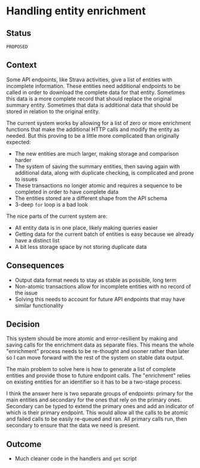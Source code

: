# Handling entity enrichment

## Status

`PROPOSED`

## Context

Some API endpoints, like Strava activities, give a list of entities with incomplete information. These entities need additional endpoints to be called in order to download the complete data for that entity. Sometimes this data is a more complete record that should replace the original summary entity. Sometimes that data is additional data that should be stored in relation to the original entity.

The current system works by allowing for a list of zero or more enrichment functions that make the additional HTTP calls and modify the entity as needed. But this proving to be a little more complicated than originally expected:

- The new entities are much larger, making storage and comparison harder
- The system of saving the summary entities, then saving again with additional data, along with duplicate checking, is complicated and prone to issues
- These transactions no longer atomic and requires a sequence to be completed in order to have complete data
- The entities stored are a different shape from the API schema
- 3-deep `for` loop is a bad look

The nice parts of the current system are:

- All entity data is in one place, likely making queries easier
- Getting data for the current batch of entities is easy because we already have a distinct list
- A bit less storage space by not storing duplicate data

## Consequences

- Output data format needs to stay as stable as possible, long term
- Non-atomic transactions allow for incomplete entities with no record of the issue
- Solving this needs to account for future API endpoints that may have similar functionality

## Decision

This system should be more atomic and error-resilient by making and saving calls for the enrichment data as separate files. This means the whole "enrichment" process needs to be re-thought and sooner rather than later so I can move forward with the rest of the system on stable data output. 

The main problem to solve here is how to generate a list of complete entities and provide those to future endpoint calls. The "enrichment" relies on existing entities for an identifier so it has to be a two-stage process. 

I think the answer here is two separate groups of endpoints: primary for the main entities and secondary for the ones that rely on the primary ones. Secondary can be typed to extend the primary ones and add an indicator of which is their primary endpoint. This would allow all the calls to be atomic and failed calls to be easily re-queued and ran. All primary calls run, then secondary to ensure that the data we need is present.

## Outcome

- Much cleaner code in the handlers and `get` script